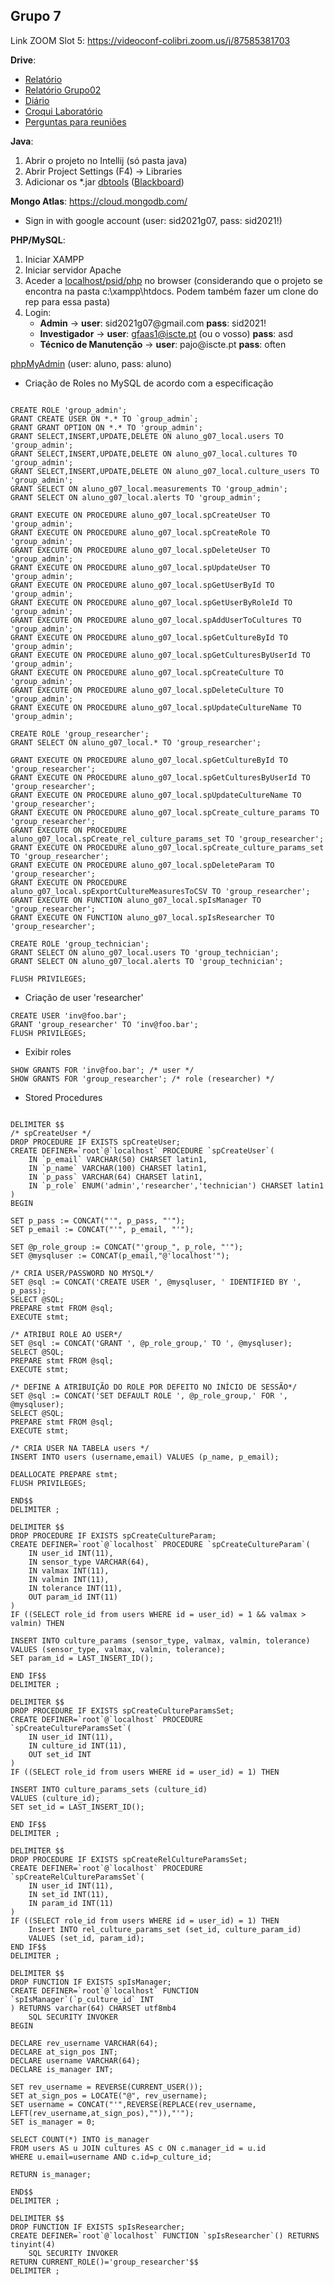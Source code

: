 ## Grupo 7
Link ZOOM Slot 5: https://videoconf-colibri.zoom.us/j/87585381703

**Drive**:<br/>
- [Relatório](https://docs.google.com/document/d/1F14r7k54XJ3Kmzq6IZxJsG_Xur3vkzZY/edit)<br/>
- [Relatório Grupo02](https://docs.google.com/document/d/1SCfdpyMIYwfB00AgGP9rdt_9Ycls6vsEastxUZjk_HM/edit?usp=sharing)
- [Diário](https://docs.google.com/spreadsheets/d/1HMAvvbRs9QXDj8qZwiOb9Uf7KmsjCt36/edit)<br/>
- [Croqui Laboratório](https://docs.google.com/document/d/1Lv8bhDtPm4bYxZKTBfCdPttEHuGRpBRA/edit)<br/>
- [Perguntas para reuniões](https://docs.google.com/document/d/1m1g19S2wEBp_5jOAlmTetTr329ICJ58XwlmQ7cQJcI4/edit?usp=sharing)<br/>

**Java**:
1. Abrir o projeto no Intellij (só pasta java)
2. Abrir Project Settings (F4) -> Libraries
3. Adicionar os *.jar [dbtools](https://drive.google.com/drive/folders/1EONx7NXCGDmnfU55PpnrQfEw2xk_ei0T?usp=sharing) ([Blackboard](https://e-learning.iscte-iul.pt/webapps/blackboard/content/listContent.jsp?course_id=_13125_1&content_id=_120562_1))

**Mongo Atlas**: https://cloud.mongodb.com/ <br/> 
 - Sign in with google account (user: sid2021g07, pass: sid2021!)

**PHP/MySQL**:<br/>
1. Iniciar XAMPP
2. Iniciar servidor Apache
3. Aceder a [localhost/psid/php](http://localhost/psid/php) no browser (considerando que o projeto se encontra na pasta c:\xampp\htdocs. Podem também fazer um clone do rep para essa pasta)
4. Login:
    * **Admin** -> **user**: sid2021g07\@gmail<span>.</span>com **pass**: sid2021!
    * **Investigador** -> **user**: gfaas1@iscte.pt (ou o vosso) **pass**: asd
    * **Técnico de Manutenção** -> **user**: pajo@iscte<span>.</span>pt **pass**: often

[phpMyAdmin](http://194.210.86.10/phpmyadmin/db_structure.php?server=1&db=aluno_g07) (user: aluno, pass: aluno)

- Criação de Roles no MySQL de acordo com a especificação
```mysql

CREATE ROLE 'group_admin';
GRANT CREATE USER ON *.* TO `group_admin`;
GRANT GRANT OPTION ON *.* TO 'group_admin';
GRANT SELECT,INSERT,UPDATE,DELETE ON aluno_g07_local.users TO 'group_admin';
GRANT SELECT,INSERT,UPDATE,DELETE ON aluno_g07_local.cultures TO 'group_admin';
GRANT SELECT,INSERT,UPDATE,DELETE ON aluno_g07_local.culture_users TO 'group_admin';
GRANT SELECT ON aluno_g07_local.measurements TO 'group_admin';
GRANT SELECT ON aluno_g07_local.alerts TO 'group_admin';

GRANT EXECUTE ON PROCEDURE aluno_g07_local.spCreateUser TO 'group_admin';
GRANT EXECUTE ON PROCEDURE aluno_g07_local.spCreateRole TO 'group_admin';
GRANT EXECUTE ON PROCEDURE aluno_g07_local.spDeleteUser TO 'group_admin';
GRANT EXECUTE ON PROCEDURE aluno_g07_local.spUpdateUser TO 'group_admin';
GRANT EXECUTE ON PROCEDURE aluno_g07_local.spGetUserById TO 'group_admin';
GRANT EXECUTE ON PROCEDURE aluno_g07_local.spGetUserByRoleId TO 'group_admin';
GRANT EXECUTE ON PROCEDURE aluno_g07_local.spAddUserToCultures TO 'group_admin';
GRANT EXECUTE ON PROCEDURE aluno_g07_local.spGetCultureById TO 'group_admin';
GRANT EXECUTE ON PROCEDURE aluno_g07_local.spGetCulturesByUserId TO 'group_admin';
GRANT EXECUTE ON PROCEDURE aluno_g07_local.spCreateCulture TO 'group_admin';
GRANT EXECUTE ON PROCEDURE aluno_g07_local.spDeleteCulture TO 'group_admin';
GRANT EXECUTE ON PROCEDURE aluno_g07_local.spUpdateCultureName TO 'group_admin';

CREATE ROLE 'group_researcher';
GRANT SELECT ON aluno_g07_local.* TO 'group_researcher';

GRANT EXECUTE ON PROCEDURE aluno_g07_local.spGetCultureById TO 'group_researcher';
GRANT EXECUTE ON PROCEDURE aluno_g07_local.spGetCulturesByUserId TO 'group_researcher';
GRANT EXECUTE ON PROCEDURE aluno_g07_local.spUpdateCultureName TO 'group_researcher';
GRANT EXECUTE ON PROCEDURE aluno_g07_local.spCreate_culture_params TO 'group_researcher';
GRANT EXECUTE ON PROCEDURE aluno_g07_local.spCreate_rel_culture_params_set TO 'group_researcher';
GRANT EXECUTE ON PROCEDURE aluno_g07_local.spCreate_culture_params_set TO 'group_researcher';
GRANT EXECUTE ON PROCEDURE aluno_g07_local.spDeleteParam TO 'group_researcher';
GRANT EXECUTE ON PROCEDURE aluno_g07_local.spExportCultureMeasuresToCSV TO 'group_researcher';
GRANT EXECUTE ON FUNCTION aluno_g07_local.spIsManager TO 'group_researcher';
GRANT EXECUTE ON FUNCTION aluno_g07_local.spIsResearcher TO 'group_researcher';

CREATE ROLE 'group_technician';
GRANT SELECT ON aluno_g07_local.users TO 'group_technician';
GRANT SELECT ON aluno_g07_local.alerts TO 'group_technician';

FLUSH PRIVILEGES;
```
- Criação de user 'researcher'
```mysql
CREATE USER 'inv@foo.bar';
GRANT 'group_researcher' TO 'inv@foo.bar';
FLUSH PRIVILEGES;
```

- Exibir roles
```mysql
SHOW GRANTS FOR 'inv@foo.bar'; /* user */
SHOW GRANTS FOR 'group_researcher'; /* role (researcher) */
```
- Stored Procedures
```mysql

DELIMITER $$
/* spCreateUser */
DROP PROCEDURE IF EXISTS spCreateUser;
CREATE DEFINER=`root`@`localhost` PROCEDURE `spCreateUser`(
	IN `p_email` VARCHAR(50) CHARSET latin1,
	IN `p_name` VARCHAR(100) CHARSET latin1,
	IN `p_pass` VARCHAR(64) CHARSET latin1,
	IN `p_role` ENUM('admin','researcher','technician') CHARSET latin1
)
BEGIN

SET p_pass := CONCAT("'", p_pass, "'");
SET p_email := CONCAT("'", p_email, "'");

SET @p_role_group := CONCAT("'group_", p_role, "'");
SET @mysqluser := CONCAT(p_email,"@'localhost'");

/* CRIA USER/PASSWORD NO MYSQL*/
SET @sql := CONCAT('CREATE USER ', @mysqluser, ' IDENTIFIED BY ', p_pass);
SELECT @SQL;
PREPARE stmt FROM @sql;
EXECUTE stmt;

/* ATRIBUI ROLE AO USER*/
SET @sql := CONCAT('GRANT ', @p_role_group,' TO ', @mysqluser);
SELECT @SQL;
PREPARE stmt FROM @sql;
EXECUTE stmt;

/* DEFINE A ATRIBUIÇÃO DO ROLE POR DEFEITO NO INÍCIO DE SESSÃO*/
SET @sql := CONCAT('SET DEFAULT ROLE ', @p_role_group,' FOR ', @mysqluser);
SELECT @SQL;
PREPARE stmt FROM @sql;
EXECUTE stmt;

/* CRIA USER NA TABELA users */
INSERT INTO users (username,email) VALUES (p_name, p_email);

DEALLOCATE PREPARE stmt;
FLUSH PRIVILEGES;

END$$
DELIMITER ;

DELIMITER $$
DROP PROCEDURE IF EXISTS spCreateCultureParam;
CREATE DEFINER=`root`@`localhost` PROCEDURE `spCreateCultureParam`(
	IN user_id INT(11), 
	IN sensor_type VARCHAR(64), 
	IN valmax INT(11), 
	IN valmin INT(11), 
	IN tolerance INT(11), 
	OUT param_id INT(11)
)
IF ((SELECT role_id from users WHERE id = user_id) = 1 && valmax > valmin) THEN

INSERT INTO culture_params (sensor_type, valmax, valmin, tolerance)
VALUES (sensor_type, valmax, valmin, tolerance);
SET param_id = LAST_INSERT_ID();

END IF$$
DELIMITER ;

DELIMITER $$
DROP PROCEDURE IF EXISTS spCreateCultureParamsSet;
CREATE DEFINER=`root`@`localhost` PROCEDURE `spCreateCultureParamsSet`(
	IN user_id INT(11), 
	IN culture_id INT(11), 
	OUT set_id INT
)
IF ((SELECT role_id from users WHERE id = user_id) = 1) THEN

INSERT INTO culture_params_sets (culture_id)
VALUES (culture_id);
SET set_id = LAST_INSERT_ID();

END IF$$
DELIMITER ;

DELIMITER $$
DROP PROCEDURE IF EXISTS spCreateRelCultureParamsSet;
CREATE DEFINER=`root`@`localhost` PROCEDURE `spCreateRelCultureParamsSet`(
	IN user_id INT(11), 
	IN set_id INT(11), 
	IN param_id INT(11)
)
IF ((SELECT role_id from users WHERE id = user_id) = 1) THEN
	Insert INTO rel_culture_params_set (set_id, culture_param_id)
	VALUES (set_id, param_id);
END IF$$
DELIMITER ;

DELIMITER $$
DROP FUNCTION IF EXISTS spIsManager;
CREATE DEFINER=`root`@`localhost` FUNCTION `spIsManager`(`p_culture_id` INT
) RETURNS varchar(64) CHARSET utf8mb4
    SQL SECURITY INVOKER
BEGIN

DECLARE rev_username VARCHAR(64);
DECLARE at_sign_pos INT;
DECLARE username VARCHAR(64);
DECLARE is_manager INT;

SET rev_username = REVERSE(CURRENT_USER());
SET at_sign_pos = LOCATE("@", rev_username);
SET username = CONCAT("'",REVERSE(REPLACE(rev_username, LEFT(rev_username,at_sign_pos),"")),"'");
SET is_manager = 0;

SELECT COUNT(*) INTO is_manager 
FROM users AS u JOIN cultures AS c ON c.manager_id = u.id 
WHERE u.email=username AND c.id=p_culture_id; 

RETURN is_manager;
 
END$$
DELIMITER ;

DELIMITER $$
DROP FUNCTION IF EXISTS spIsResearcher;
CREATE DEFINER=`root`@`localhost` FUNCTION `spIsResearcher`() RETURNS tinyint(4)
    SQL SECURITY INVOKER
RETURN CURRENT_ROLE()='group_researcher'$$
DELIMITER ;
```
